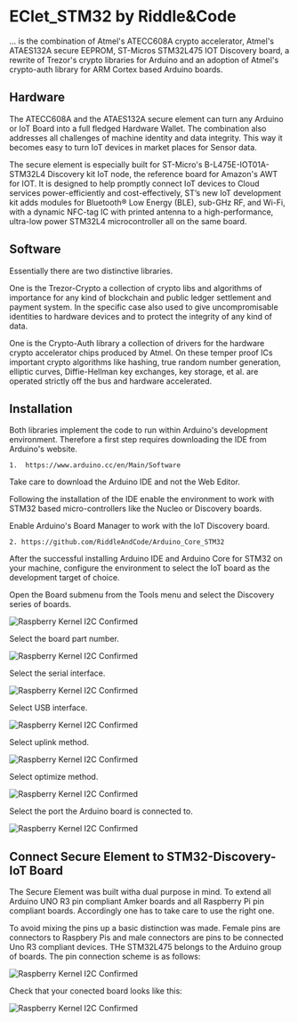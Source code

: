 EClet_STM32 by Riddle&Code 
=====

... is the combination of Atmel's ATECC608A crypto accelerator, Atmel's ATAES132A secure EEPROM, ST-Micros STM32L475 IOT Discovery board, a rewrite of Trezor's crypto libraries for Arduino and an adoption of Atmel's crypto-auth library for ARM Cortex based Arduino boards.

Hardware
---

The ATECC608A and the ATAES132A secure element can turn any Arduino or IoT Board into a full fledged Hardware Wallet. The combination also addresses all challenges of machine identity and data integrity. This way it becomes easy to turn IoT devices in market places for Sensor data.

The secure element is especially built for ST-Micro's B-L475E-IOT01A-STM32L4 Discovery kit IoT node, the reference board for Amazon's AWT for IOT. It is designed to help promptly connect IoT devices to Cloud services power-efficiently and cost-effectively, ST’s new IoT development kit adds modules for Bluetooth® Low Energy (BLE), sub-GHz RF, and Wi-Fi, with a dynamic NFC-tag IC with printed antenna to a high-performance, ultra-low power STM32L4 microcontroller all on the same board.

Software
---

Essentially there are two distinctive libraries. 

One is the Trezor-Crypto a collection of crypto libs and algorithms of importance for any kind of blockchain and public ledger settlement and payment system. In the specific case also used to give uncompromisable identities to hardware devices and to protect the integrity of any kind of data.

One is the Crypto-Auth library a collection of drivers for the hardware crypto accelerator chips produced by Atmel. On these temper proof ICs important crypto algorithms like hashing, true random number generation, elliptic curves, Diffie-Hellman key exchanges, key storage, et al. are operated strictly off the bus and hardware accelerated.

Installation
---

Both libraries implement the code to run within  Arduino's development environment. Therefore a first step requires downloading the IDE from Arduino's website.

```1.  https://www.arduino.cc/en/Main/Software```

Take care to download the Arduino IDE and not the Web Editor.

Following the installation of the IDE enable the environment to work with STM32 based micro-controllers like the Nucleo or Discovery boards. 

Enable Arduino's Board Manager to work with the IoT Discovery board.

```
2. https://github.com/RiddleAndCode/Arduino_Core_STM32
```
After the successful installing  Arduino IDE and Arduino Core for STM32  on your machine, configure the environment to select the IoT board as the development target of choice. 

Open the Board submenu from the Tools menu and select the Discovery series of boards.

<img alt="Raspberry Kernel I2C Confirmed"
     src="https://github.com/RiddleAndCode/ECLet_STM32/blob/master/images/Screen%20Shot%202018-05-18%20at%2011.16.31.png"/>
     
Select the board part number.
     
<img alt="Raspberry Kernel I2C Confirmed"
     src="https://github.com/RiddleAndCode/ECLet_STM32/blob/master/images/Screen%20Shot%202018-05-18%20at%2011.21.32.png"/>
     
Select the serial interface.
     
<img alt="Raspberry Kernel I2C Confirmed"
     src="https://github.com/RiddleAndCode/ECLet_STM32/blob/master/images/Screen%20Shot%202018-05-18%20at%2011.22.59.png"/>
     
Select USB interface.
     
<img alt="Raspberry Kernel I2C Confirmed"
     src="https://github.com/RiddleAndCode/ECLet_STM32/blob/master/images/Screen%20Shot%202018-05-18%20at%2011.23.10.png"/>
     
Select uplink method.
     
<img alt="Raspberry Kernel I2C Confirmed"
     src="https://github.com/RiddleAndCode/ECLet_STM32/blob/master/images/Screen%20Shot%202018-05-18%20at%2011.23.37.png"/>
     
Select optimize method.
     
<img alt="Raspberry Kernel I2C Confirmed"
     src="https://github.com/RiddleAndCode/ECLet_STM32/blob/master/images/Screen%20Shot%202018-05-18%20at%2011.23.43.png"/>
     
Select the port the Arduino board is connected to.
     
<img alt="Raspberry Kernel I2C Confirmed"
     src="https://github.com/RiddleAndCode/ECLet_STM32/blob/master/images/Screen%20Shot%202018-05-18%20at%2011.28.02.png"/>
     
 

Connect Secure Element to STM32-Discovery-IoT Board
---

The Secure Element was built witha dual purpose in mind. To extend all Arduino UNO R3 pin compliant Amker boards and all Raspberry Pi pin compliant boards. Accordingly one has to take care to use the right one.

To avoid mixing the pins up a basic distinction was made. Female pins are connectors to Raspbery Pis and male connectors are pins to be connected Uno R3 compliant devices. THe STM32L475 belongs to the Arduino group of boards. The pin connection scheme is as follows:
     
<img alt="Raspberry Kernel I2C Confirmed"
     src="https://github.com/RiddleAndCode/ECLet_STM32/blob/master/images/secure_element_2_stm32_iot_discovery.png"/>
     
 Check that your conected board looks like this:
     
<img alt="Raspberry Kernel I2C Confirmed"
     src="https://github.com/RiddleAndCode/ECLet_STM32/blob/master/images/IMG_0423.jpg"/>

